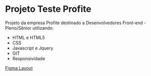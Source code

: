 # Projeto Teste Profite

Projeto da empresa Profite destinado a Desenvolvedores Front-end - Pleno/Sênior utilizando:
* HTML e HTML5
* CSS
* Javascript e Jquery
* GIT
* Responsividade

[Figma Layout](https://www.figma.com/file/BOZqx8uK9NQ9IxbhVhyung96/Profit-e---Teste-de-Layout?node-id=0%3A1)




